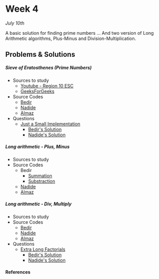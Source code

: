 # Week 4
<em>July 10th</em>

A basic solution for finding prime numbers ... And two version of Long Arithmetic algorithms, Plus-Minus and Division-Multiplication.

## Problems & Solutions
##### Sieve of Eratosthenes (Prime Numbers)
  - Sources to study
    - [Youtube - Region 10 ESC](https://www.youtube.com/watch?v=V08g_lkKj6Q)
    - [GeeksForGeeks](http://www.geeksforgeeks.org/sieve-of-eratosthenes/)
  - Source Codes
    - [Bedir](https://github.com/BedirT/AlgorithmsL/blob/master/Algorithms/Math/Sieve%20of%20Eratorthenes.cpp)
    - [Nadide](https://github.com/nadide/ACM-ICPC/blob/master/codes/math_primeNumbers.c)
    - [Almaz]()
  - Questions
    - [Just a Small Implementation](https://wiki.haskell.org/99_questions/Solutions/39)
      - [Bedir's Solution](https://github.com/BedirT/AlgorithmsL/blob/master/Problems/Curriculum%20Q's/Week%204/sieve%20question.cpp)
      - [Nadide's Solution]()

##### Long arithmetic - Plus, Minus
  - Sources to study
  - Source Codes
    - Bedir
      - [Summation](https://github.com/BedirT/AlgorithmsL/blob/master/Algorithms/Math/extra_long_sum.cpp)
      - [Substraction](https://github.com/BedirT/AlgorithmsL/blob/master/Algorithms/Math/extra_long_sub.cpp)
    - [Nadide](https://github.com/nadide/ACM-ICPC/blob/master/codes/math_longArithmatic.c)
    - [Almaz]()

##### Long arithmetic - Div, Multiply
  - Sources to study
  - Source Codes
    - [Bedir](https://github.com/BedirT/AlgorithmsL/blob/master/Algorithms/Math/extra_long_mult.cpp)
    - [Nadide](https://github.com/nadide/ACM-ICPC/blob/master/codes/math_longArithmatic2.c)
    - [Almaz]()
  - Questions
    - [Extra Long Factorials](https://www.hackerrank.com/challenges/extra-long-factorials?h_r=internal-search)
      - [Bedir's Solution](https://github.com/BedirT/AlgorithmsL/blob/master/Problems/HackerRank/Implementation/Extra%20Long%20Factorial.cpp)
      - [Nadide's Solution](https://github.com/nadide/ACM-ICPC/blob/master/problems/hackerrank/extraLongFactorials.c)

#### References
  

